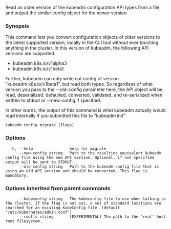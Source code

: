 
Read an older version of the kubeadm configuration API types from a file, and output the similar config object for the newer version.

### Synopsis


This command lets you convert configuration objects of older versions to the latest supported version,
locally in the CLI tool without ever touching anything in the cluster.
In this version of kubeadm, the following API versions are supported:
- kubeadm.k8s.io/v1alpha3
- kubeadm.k8s.io/v1beta1

Further, kubeadm can only write out config of version "kubeadm.k8s.io/v1beta1", but read both types.
So regardless of what version you pass to the --old-config parameter here, the API object will be
read, deserialized, defaulted, converted, validated, and re-serialized when written to stdout or
--new-config if specified.

In other words, the output of this command is what kubeadm actually would read internally if you
submitted this file to "kubeadm init"


```
kubeadm config migrate [flags]
```

### Options

```
  -h, --help                help for migrate
      --new-config string   Path to the resulting equivalent kubeadm config file using the new API version. Optional, if not specified output will be sent to STDOUT.
      --old-config string   Path to the kubeadm config file that is using an old API version and should be converted. This flag is mandatory.
```

### Options inherited from parent commands

```
      --kubeconfig string   The kubeconfig file to use when talking to the cluster. If the flag is not set, a set of standard locations are searched for an existing KubeConfig file. (default "/etc/kubernetes/admin.conf")
      --rootfs string       [EXPERIMENTAL] The path to the 'real' host root filesystem.
```

